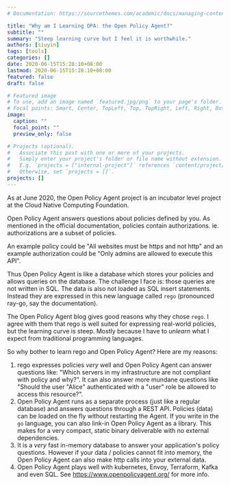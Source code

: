 ```yaml
---
# Documentation: https://sourcethemes.com/academic/docs/managing-content/

title: "Why am I Learning OPA: the Open Policy Agent?"
subtitle: "" 
summary: "Steep learning curve but I feel it is worthwhile."
authors: [siuyin]
tags: [tools]
categories: []
date: 2020-06-15T15:28:10+08:00
lastmod: 2020-06-15T15:28:10+08:00
featured: false
draft: false

# Featured image
# To use, add an image named `featured.jpg/png` to your page's folder.
# Focal points: Smart, Center, TopLeft, Top, TopRight, Left, Right, BottomLeft, Bottom, BottomRight.
image:
  caption: ""
  focal_point: ""
  preview_only: false

# Projects (optional).
#   Associate this post with one or more of your projects.
#   Simply enter your project's folder or file name without extension.
#   E.g. `projects = ["internal-project"]` references `content/project/deep-learning/index.md`.
#   Otherwise, set `projects = []`.
projects: []
---
```

As at June 2020, the Open Policy Agent project is an incubator level project at the Cloud Native Computing Foundation.

Open Policy Agent answers questions about policies defined by you. As mentioned in the official documentation,
policies contain authorizations. ie. authorizations are a subset of policies.

An example policy could be "All websites must be https and not http" and an example authorization could be
"Only admins are allowed to execute this API". 

Thus Open Policy Agent is like a database which stores your policies and allows queries on the database.
The challenge I face is: those queries are not written in SQL. The data is also not loaded as SQL
insert statements. Instead they are expressed in this new language called `rego` (pronounced ray-go, say the
documentation).

The Open Policy Agent blog gives good reasons why they chose `rego`. I agree with them that rego is
well suited for expressing real-world policies, but the learning curve is steep. Mostly because I have
to _unlearn_ what I expect from traditional programming languages.

So why bother to learn rego and Open Policy Agent? Here are my reasons:
1. rego expresses policies _very_ well and Open Policy Agent can answer questions like:
  "Which servers in my infrastructure are not compliant with policy and why?".
  It can also answer more mundane questions like "Should the user "Alice" authenticated
  with a "user" role be allowed to access this resource?".
1. Open Policy Agent runs as a separate process (just like a regular database) and
  answers questions through a REST API. Policies (data) can be loaded on the fly
  without restarting the Agent. If you write in the `go` language, you can also
  link-in Open Policy Agent as a library. This makes for a very compact,
  static binary deliverable with no external dependencies.
1. It is a _very_ fast in-memory database to answer your application's policy questions.
  However if your data / policies cannot fit into memory, the Open Policy Agent can also
  make http calls into your external data.
1. Open Policy Agent plays well with kubernetes, Envoy, Terraform, Kafka and even SQL. See https://www.openpolicyagent.org/
  for more info.

